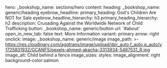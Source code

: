 hero:
  _bookshop_name: sections/hero
  content:
    heading:
      _bookshop_name: generic/heading
      eyebrow_headline:
      primary_heading: God's Children Are NOT for Sale
      eyebrow_headline_hierarchy: h3
      primary_heading_hierarchy: h2
    description: Crusading Against the Worldwide Network of Child Trafficking
    button:
      _bookshop_name: generic/button
      url: '#about'
      open_in_new_tab: false
      text: More Information
      variant: primary
      arrow: right
      onclick:
    image:
      _bookshop_name: generic/image
      image_path: >-
        https://res.cloudinary.com/aggtrans/image/upload/dpr_auto,f_auto,q_auto/v1725831932/GCANFS/pexels-ahmed-akacha-3313934-5487531_R.jpg
      image_alt: Child behind a fence
      image_sizes:
  styles:
    image_alignment: right
    background-color:salmon